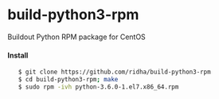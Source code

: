 # build-python3-rpm
Buildout Python RPM package for CentOS

#### Install

```bash
   $ git clone https://github.com/ridha/build-python3-rpm
   $ cd build-python3-rpm; make
   $ sudo rpm -ivh python-3.6.0-1.el7.x86_64.rpm
```
